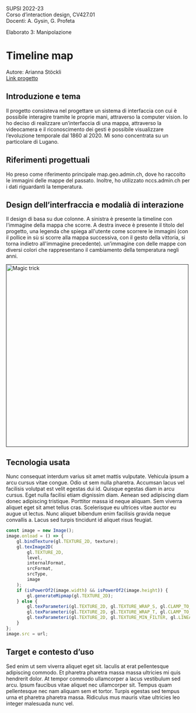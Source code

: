 SUPSI 2022-23  
Corso d’interaction design, CV427.01  
Docenti: A. Gysin, G. Profeta  

Elaborato 3: Manipolazione

# Timeline map
Autore: Arianna Stöckli<br>
[Link progetto](https://ariannastockli.github.io/Timeline_map/)


## Introduzione e tema
Il progetto consisteva nel progettare un sistema di interfaccia con cui è possibile interagire tramite le proprie mani, attraverso la computer vision. Io ho deciso di realizzare un’interfaccia di una mappa, attraverso la videocamera e il riconoscimento dei gesti è possibile visualizzare l’evoluzione temporale dal 1860 al 2020. Mi sono concentrata su un particolare di Lugano.


## Riferimenti progettuali
Ho preso come riferimento principale map.geo.admin.ch, dove ho raccolto le immagini delle mappe del passato. 
Inoltre, ho utilizzato nccs.admin.ch per i dati riguardanti la temperatura.


## Design dell’interfraccia e modalià di interazione
Il design di basa su due colonne. A sinistra è presente la timeline con l'immagine della mappa che scorre. A destra invece è presente il titolo del progetto, una legenda che spiega all'utente come scorrere le immagini (con il pollice in sù si scorre alla mappa successiva, con il gesto della vittoria, si torna indietro all'immagine precedente). 
un’immagine con delle mappe con diversi colori che rappresentano il cambiamento della temperatura negli anni.

[<img src="doc/cards.gif" width="500" alt="Magic trick">]()


## Tecnologia usata
Nunc consequat interdum varius sit amet mattis vulputate. Vehicula ipsum a arcu cursus vitae congue. Odio ut sem nulla pharetra. Accumsan lacus vel facilisis volutpat est velit egestas dui id. Quisque egestas diam in arcu cursus. Eget nulla facilisi etiam dignissim diam. Aenean sed adipiscing diam donec adipiscing tristique. Porttitor massa id neque aliquam. Sem viverra aliquet eget sit amet tellus cras. Scelerisque eu ultrices vitae auctor eu augue ut lectus. Nunc aliquet bibendum enim facilisis gravida neque convallis a. Lacus sed turpis tincidunt id aliquet risus feugiat.


```JavaScript
const image = new Image();
image.onload = () => {
	gl.bindTexture(gl.TEXTURE_2D, texture);
	gl.texImage2D(
		gl.TEXTURE_2D,
		level,
		internalFormat,
		srcFormat,
		srcType,
		image
	);
	if (isPowerOf2(image.width) && isPowerOf2(image.height)) {
		gl.generateMipmap(gl.TEXTURE_2D);
	} else {
		gl.texParameteri(gl.TEXTURE_2D, gl.TEXTURE_WRAP_S, gl.CLAMP_TO_EDGE);
		gl.texParameteri(gl.TEXTURE_2D, gl.TEXTURE_WRAP_T, gl.CLAMP_TO_EDGE);
		gl.texParameteri(gl.TEXTURE_2D, gl.TEXTURE_MIN_FILTER, gl.LINEAR);
	}
};
image.src = url;
```

## Target e contesto d’uso
Sed enim ut sem viverra aliquet eget sit. Iaculis at erat pellentesque adipiscing commodo. Et pharetra pharetra massa massa ultricies mi quis hendrerit dolor. At tempor commodo ullamcorper a lacus vestibulum sed arcu. Ipsum faucibus vitae aliquet nec ullamcorper sit. Tempus quam pellentesque nec nam aliquam sem et tortor. Turpis egestas sed tempus urna et pharetra pharetra massa. Ridiculus mus mauris vitae ultricies leo integer malesuada nunc vel.

